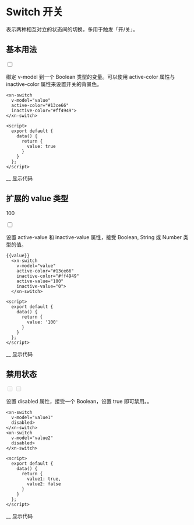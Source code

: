 # Switch 开关

表示两种相互对立的状态间的切换，多用于触发「开/关」。

## 基本用法

<input type="checkbox" true-value="true">

绑定 v-model 到一个 Boolean 类型的变量。可以使用 active-color 属性与 inactive-color 属性来设置开关的背景色。

```hljs
<xn-switch
  v-model="value"
  active-color="#13ce66"
  inactive-color="#ff4949">
</xn-switch>

<script>
  export default {
    data() {
      return {
        value: true
      }
    }
  };
</script>
```

\_\_
显示代码

## 扩展的 value 类型

100

<input type="checkbox" true-value="100" false-value="0">

设置 active-value 和 inactive-value 属性，接受 Boolean, String 或 Number 类型的值。

```hljs
{{value}}
  <xn-switch
    v-model="value"
    active-color="#13ce66"
    inactive-color="#ff4949"
    active-value="100"
    inactive-value="0">
  </xn-switch>

<script>
  export default {
    data() {
      return {
        value: '100'
      }
    }
  };
</script>
```

\_\_
显示代码

## 禁用状态

<input type="checkbox" true-value="true" disabled="disabled">

<input type="checkbox" true-value="true" disabled="disabled">

设置 disabled 属性，接受一个 Boolean，设置 true 即可禁用。。

```vue
<xn-switch
  v-model="value1"
  disabled>
</xn-switch>
<xn-switch
  v-model="value2"
  disabled>
</xn-switch>

<script>
  export default {
    data() {
      return {
        value1: true,
        value2: false
      }
    }
  };
</script>
```

\_\_
显示代码
